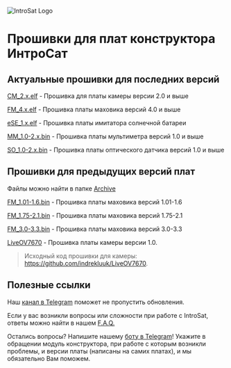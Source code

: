 ![IntroSat Logo](https://github.com/user-attachments/assets/966f7746-2764-4479-848c-38e5ab825ff4)

# Прошивки для плат конструктора ИнтроСат 

## Актуальные прошивки для последних версий

[CM_2.x.elf](./CM_2.x.elf) - Прошивка для платы камеры версии 2.0 и выше

[FM_4.x.elf](./FM_4.x.elf) - Прошивка платы маховика версий 4.0 и выше

[eSE_1.x.elf](./eSE_1.x.elf) - Прошивка платы имитатора солнечной батареи

[MM_1.0-2.x.bin](./MM_1.0-2.x.bin) - Прошивка платы мультиметра версий 1.0 и выше

[SO_1.0-2.x.bin](./SO_1.0-2.x.bin) - Прошивка платы оптического датчика версий 1.0 и выше

## Прошивки для предыдущих версий плат
Файлы можно найти в папке [Archive](./Archive/)

[FM_1.01-1.6.bin](./Archive/FM_1.01-1.6.bin) - Прошивка платы маховика версий 1.01-1.6

[FM_1.75-2.1.bin](./Archive/FM_1.75-2.1.bin) - Прошивка платы маховика версий 1.75-2.1

[FM_3.0-3.3.bin](./Archive/FM_3.0-3.3.bin) - Прошивка платы маховика версий 3.0-3.3

[LiveOV7670](./Archive/LiveOV7670/) - Прошивка платы камеры версии 1.0. 
> Исходный код прошивки для камеры: https://github.com/indrekluuk/LiveOV7670.


 ## Полезные ссылки
Наш [канал в Telegram](https://t.me/introsat_news) поможет не пропустить обновления.

Если у вас возникли вопросы или сложности при работе с IntroSat, ответы можно найти в нашем [F.A.Q.](https://docs.google.com/document/d/15KqFrMlc6Jzxut_zMf_pXNx5r5JTjqfKEvCHWx99rEc/edit#heading=h.demjj79bt080)

Остались вопросы? Напишите нашему [боту в Telegram](https://t.me/introsatBot)! Укажите в обращении модуль конструктора, при работе с которым возникли проблемы, и версии платы (написаны на самих платах), и мы обязательно Вам поможем.   

